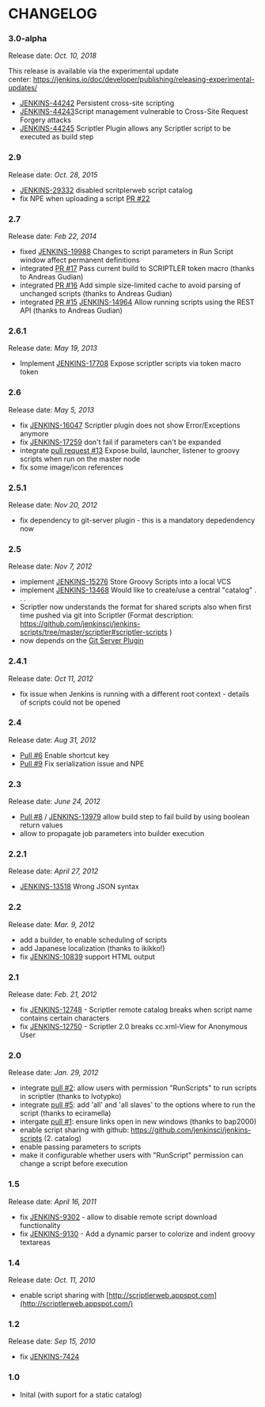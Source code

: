 # CHANGELOG

### 3.0-alpha 

Release date: _Oct. 10, 2018_

This release is available via the experimental update
center: <https://jenkins.io/doc/developer/publishing/releasing-experimental-updates/>

-   [JENKINS-44242](https://issues.jenkins-ci.org/browse/JENKINS-44242) Persistent
    cross-site scripting
-   [JENKINS-44243](https://issues.jenkins-ci.org/browse/JENKINS-44243)Script
    management vulnerable to Cross-Site Request Forgery attacks
-   [JENKINS-44245](https://issues.jenkins-ci.org/browse/JENKINS-44245) Scriptler
    Plugin allows any Scriptler script to be executed as build step  

### 2.9

Release date: _Oct. 28, 2015_

-   [JENKINS-29332](https://issues.jenkins-ci.org/browse/JENKINS-29332) disabled
    scritplerweb script catalog
-   fix NPE when uploading a script [PR
    \#22](https://github.com/jenkinsci/scriptler-plugin/pull/22)

### 2.7

Release date: _Feb 22, 2014_

-   fixed
    [JENKINS-19988](https://issues.jenkins-ci.org/browse/JENKINS-19988)
    Changes to script parameters in Run Script window affect permanent
    definitions
-   integrated [PR
    \#17](https://github.com/jenkinsci/scriptler-plugin/pull/17) Pass
    current build to SCRIPTLER token macro (thanks to Andreas Gudian)
-   integrated [PR
    \#16](https://github.com/jenkinsci/scriptler-plugin/pull/16) Add
    simple size-limited cache to avoid parsing of unchanged scripts
    (thanks to Andreas Gudian)
-   integrated [PR
    \#15](https://github.com/jenkinsci/scriptler-plugin/pull/15) [JENKINS-14964](https://issues.jenkins-ci.org/browse/JENKINS-14964)
    Allow running scripts using the REST API (thanks to Andreas Gudian)

### 2.6.1

Release date: _May 19, 2013_

-   Implement
    [JENKINS-17708](https://issues.jenkins-ci.org/browse/JENKINS-17708)
    Expose scriptler scripts via token macro token

### 2.6

Release date: _May 5, 2013_

-   fix
    [JENKINS-16047](https://issues.jenkins-ci.org/browse/JENKINS-16047)
    Scriptler plugin does not show Error/Exceptions anymore
-   fix
    [JENKINS-17259](https://issues.jenkins-ci.org/browse/JENKINS-17259)
    don't fail if parameters can't be expanded
-   integrate [pull request
    \#13](https://github.com/jenkinsci/scriptler-plugin/pull/13) Expose
    build, launcher, listener to groovy scripts when run on the master
    node
-   fix some image/icon references

### 2.5.1

Release date: _Nov 20, 2012_

-   fix dependency to git-server plugin - this is a mandatory
    depedendency now

### 2.5

Release date: _Nov 7, 2012_

-   implement
    [JENKINS-15276](https://issues.jenkins-ci.org/browse/JENKINS-15276)
    Store Groovy Scripts into a local VCS
-   implement
    [JENKINS-13468](https://issues.jenkins-ci.org/browse/JENKINS-13468)
    Would like to create/use a central "catalog" . . . 
-   Scriptler now understands the format for shared scripts also when
    first time pushed via git into Scriptler (Format description:
    <https://github.com/jenkinsci/jenkins-scripts/tree/master/scriptler#scriptler-scripts>
    )
-   now depends on the [Git Server
    Plugin](https://wiki.jenkins.io/display/JENKINS/Git+Server+Plugin)

### 2.4.1

Release date: _Oct 11, 2012_

-   fix issue when Jenkins is running with a different root context -
    details of scripts could not be opened

### 2.4

Release date: _Aug 31, 2012_

-   [Pull \#6](https://github.com/jenkinsci/scriptler-plugin/pull/6)
    Enable shortcut key
-   [Pull \#9](https://github.com/jenkinsci/scriptler-plugin/pull/9) Fix
    serialization issue and NPE

### 2.3

Release date: _June 24, 2012_

-   [Pull \#8](https://github.com/jenkinsci/scriptler-plugin/pull/8) /
    [JENKINS-13979](https://issues.jenkins-ci.org/browse/JENKINS-13979)
    allow build step to fail build by using boolean return values
-   allow to propagate job parameters into builder execution

### 2.2.1

Release date: _April 27, 2012_

-   [JENKINS-13518](https://issues.jenkins-ci.org/browse/JENKINS-13518)
    Wrong JSON syntax

### 2.2

Release date: _Mar. 9, 2012_

-   add a builder, to enable scheduling of scripts
-   add Japanese localization (thanks to ikikko!)
-   fix
    [JENKINS-10839](https://issues.jenkins-ci.org/browse/JENKINS-10839)
    support HTML output

### 2.1

Release date: _Feb. 21, 2012_

-   fix [JENKINS-12748](https://issues.jenkins-ci.org/browse/JENKINS-12748) -
    Scriptler remote catalog breaks when script name contains certain
    characters
-   fix [JENKINS-12750](https://issues.jenkins-ci.org/browse/JENKINS-12750) -
    Scriptler 2.0 breaks cc.xml-View for Anonymous User

### 2.0

Release date: _Jan. 29, 2012_

-   integrate [pull
    \#2](https://github.com/jenkinsci/scriptler-plugin/pull/2): allow
    users with permission "RunScripts" to run scripts in scriptler
    (thanks to lvotypko)
-   integrate [pull
    \#5](https://github.com/jenkinsci/scriptler-plugin/pull/5): add
    'all' and 'all slaves' to the options where to run the script
    (thanks to eciramella)
-   intergate [pull
    \#1](https://github.com/jenkinsci/scriptler-plugin/pull/1): ensure
    links open in new windows (thanks to bap2000)
-   enable script sharing with github:
    <https://github.com/jenkinsci/jenkins-scripts> (2. catalog)
-   enable passing parameters to scripts
-   make it configurable whether users with "RunScript" permission can
    change a script before execution

### 1.5

Release date: _April 16, 2011_

-   fix
    [JENKINS-9302](https://issues.jenkins-ci.org/browse/JENKINS-9302) -
    allow to disable remote script download functionality
-   fix
    [JENKINS-9130](https://issues.jenkins-ci.org/browse/JENKINS-9130) -
    Add a dynamic parser to colorize and indent groovy textareas

### 1.4

Release date: _Oct. 11, 2010_

-   enable script sharing with
    [http://scriptlerweb.appspot.com](http://scriptlerweb.appspot.com/)

### 1.2

Release date: _Sep 15, 2010_

-   fix [JENKINS-7424](http://issues.jenkins-ci.org/browse/JENKINS-7424)

### 1.0

-   Inital (with suport for a static catalog)
